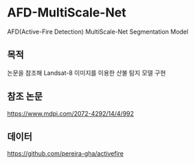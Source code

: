 # AFD-MultiScale-Net
AFD(Active-Fire Detection) MultiScale-Net Segmentation Model

## 목적  
논문을 참조해 Landsat-8 이미지를 이용한 산불 탐지 모델 구현

## 참조 논문 
https://www.mdpi.com/2072-4292/14/4/992

## 데이터  
https://github.com/pereira-gha/activefire
